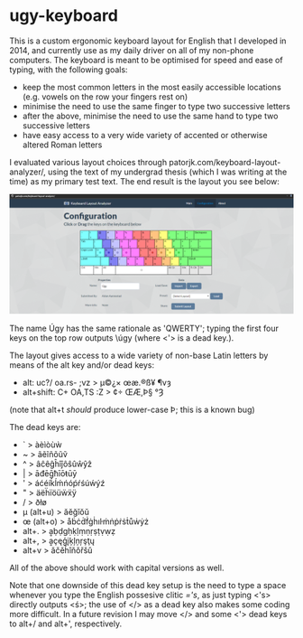 # ugy-keyboard

This is a custom ergonomic keyboard layout for English that I developed in 2014, and currently use as my daily driver on all of my non-phone computers. The keyboard is meant to be optimised for speed and ease of typing, with the following goals:

- keep the most common letters in the most easily accessible locations (e.g. vowels on the row your fingers rest on)
- minimise the need to use the same finger to type two successive letters
- after the above, minimise the need to use the same hand to type two successive letters
- have easy access to a very wide variety of accented or otherwise altered Roman letters

I evaluated various layout choices through patorjk.com/keyboard-layout-analyzer/, using the text of my undergrad thesis (which I was writing at the time) as my primary test text. The end result is the layout you see below:

![A display of base the Úgy ergonomic layout. The rows are as follows, from top to bottom: 'ugyfcdhp?/ oaei.lrtns- ;qjkxbmwvz](/layout.png "The base Úgy layout")

The name Úgy has the same rationale as 'QWERTY'; typing the first four keys on the top row outputs \úgy (where <'> is a dead key.).

The layout gives access to a wide variety of non-base Latin letters by means of the alt key and/or dead keys:

* alt: uc?/ oa.rs- ;vz > µ©¿× œæ.®ß¥ ¶vȝ
* alt+shift: C+ OA,TS :Z > ¢÷ ŒÆ,Þ§ °Ȝ

(note that alt+t _should_ produce lower-case Þ; this is a known bug)

The dead keys are:

* ` > àèìòùẁ
* ~ > ãẽĩñõũṽ
* ^ > âĉêĝĥîĵôŝûŵŷẑ
* | > āđēḡħīōŧūȳ
* ' > áćéíḱĺḿńóṕŕśúẃýź
* " > äëḧïöüẅẍÿ
* / > ðłø
* µ (alt+u) > ăĕğĭŏŭ
* œ (alt+o) > åḃċḋḟġḣıŀṁṅṗṙṡṫůẇẏż
* alt+. > ḁḅḍgḥḳḷṃṇṛṣṭṿẉẓ
* alt+, > ḁçęģįķļņŗşţų
* alt+v > ǎčěȟǐňǒřšǔ

All of the above should work with capital versions as well.

Note that one downside of this dead key setup is the need to type a space whenever you type the English possesive clitic _='s_, as just typing <'s> directly outputs <ś>; the use of </> as a dead key also makes some coding more difficult. In a future revision I may move </> and some <'> dead keys to alt+/ and alt+', respectively.
